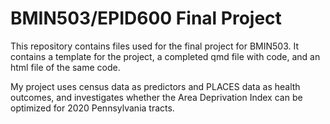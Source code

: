 # BMIN503/EPID600 Final Project

This repository contains files used for the final project for BMIN503. It contains a template for the project, a completed qmd file with code, and an html file of the same code.

My project uses census data as predictors and PLACES data as health outcomes, and investigates whether the Area Deprivation Index can be optimized for 2020 Pennsylvania tracts.